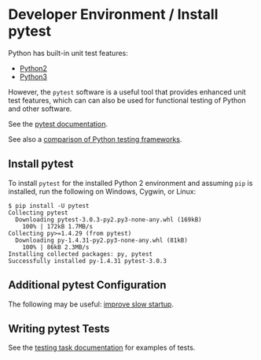 # Developer Environment / Install pytest #

Python has built-in unit test features:

* [Python2](https://docs.python.org/2/library/unittest.html)
* [Python3](https://docs.python.org/3/library/unittest.html)

However, the `pytest` software is a useful tool that provides enhanced unit test features,
which can can also be used for functional testing of Python and other software.

See the [pytest documentation](http://doc.pytest.org/en/latest/).

See also a [comparison of Python testing frameworks](http://pythontesting.net/podcast/pytest-vs-unittest-vs-nose-pt002/).

## Install pytest ##

To install `pytest` for the installed Python 2 environment and assuming `pip` is installed, run the following on Windows, Cygwin, or Linux:

```
$ pip install -U pytest
Collecting pytest
  Downloading pytest-3.0.3-py2.py3-none-any.whl (169kB)
    100% | 172kB 1.7MB/s
Collecting py>=1.4.29 (from pytest)
  Downloading py-1.4.31-py2.py3-none-any.whl (81kB)
    100% | 86kB 2.3MB/s
Installing collected packages: py, pytest
Successfully installed py-1.4.31 pytest-3.0.3

```

## Additional pytest Configuration

The following may be useful:  [improve slow startup](http://stackoverflow.com/questions/30768254/pytest-py-test-very-slow-startup-in-cygwin).

## Writing pytest Tests

See the [testing task documentation](../dev-tasks/testing-pytest/) for examples of tests.
